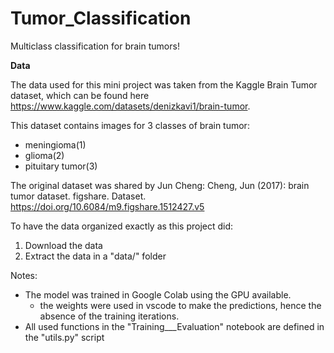 # Tumor_Classification

Multiclass classification for brain tumors!

**Data**

The data used for this mini project was taken from the Kaggle Brain Tumor dataset, which can be found here https://www.kaggle.com/datasets/denizkavi1/brain-tumor.

This dataset contains images for 3 classes of brain tumor:

* meningioma(1)
* glioma(2)
* pituitary tumor(3)

The original dataset was shared by Jun Cheng: Cheng, Jun (2017): brain tumor dataset. figshare. Dataset. https://doi.org/10.6084/m9.figshare.1512427.v5

To have the data organized exactly as this project did:
1. Download the data
2. Extract the data in a "data/" folder

Notes:
* The model was trained in Google Colab using the GPU available.
  * the weights were used in vscode to make the predictions, hence the absence of the training iterations.
* All used functions in the "Training___Evaluation" notebook are defined in the "utils.py" script


